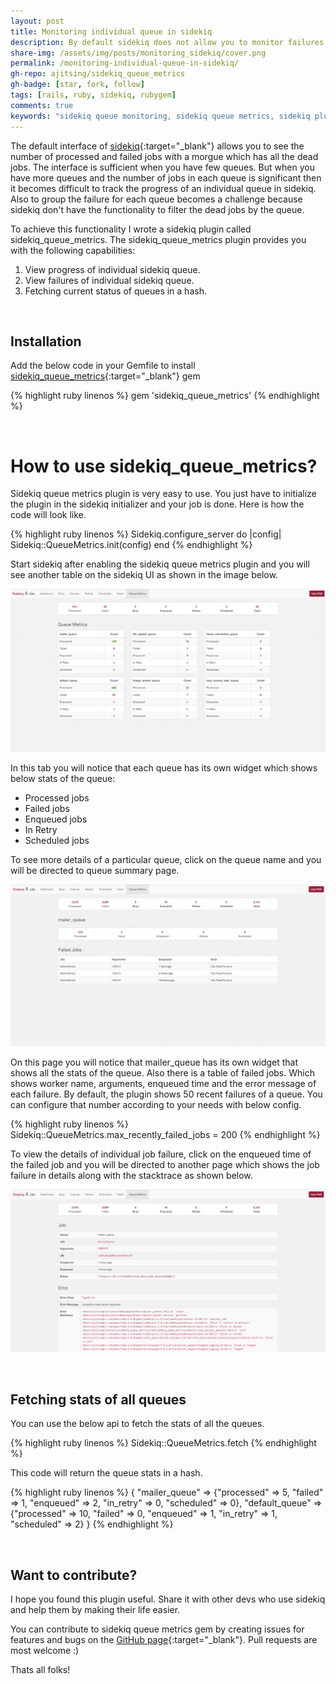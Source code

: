 ```yaml
---
layout: post
title: Monitoring individual queue in sidekiq
description: By default sidekiq does not allow you to monitor failures on individual queues. This article will help you monitor individual queue in sidekiq like a pro.
share-img: /assets/img/posts/monitoring_sidekiq/cover.png
permalink: /monitoring-individual-queue-in-sidekiq/
gh-repo: ajitsing/sidekiq_queue_metrics
gh-badge: [star, fork, follow]
tags: [rails, ruby, sidekiq, rubygem]
comments: true
keywords: "sidekiq queue monitoring, sidekiq queue metrics, sidekiq plugin, sidekiq failures, rails background jobs, sidekiq queue stats, ruby sidekiq gem, sidekiq dashboard, sidekiq job tracking, sidekiq development"
---
```


The default interface of [sidekiq](https://github.com/mperham/sidekiq){:target="_blank"} allows you to see the number of processed and failed jobs with a morgue which has all the dead jobs. The interface is sufficient when you have few queues. But when you have more queues and the number of jobs in each queue is significant then it becomes difficult to track the progress of an individual queue in sidekiq. Also to group the failure for each queue becomes a challenge because sidekiq don't have the functionality to filter the dead jobs by the queue.

To achieve this functionality I wrote a sidekiq plugin called sidekiq_queue_metrics. The sidekiq_queue_metrics plugin provides you with the following capabilities:

1. View progress of individual sidekiq queue.
2. View failures of individual sidekiq queue.
3. Fetching current status of queues in a hash.

&nbsp;
## Installation

Add the below code in your Gemfile to install [sidekiq_queue_metrics](https://github.com/ajitsing/sidekiq_queue_metrics){:target="_blank"} gem

{% highlight ruby linenos %}
gem 'sidekiq_queue_metrics'
{% endhighlight %}

&nbsp;
# How to use sidekiq_queue_metrics?

Sidekiq queue metrics plugin is very easy to use. You just have to initialize the plugin in the sidekiq initializer and your job is done. Here is how the code will look like.

{% highlight ruby linenos %}
Sidekiq.configure_server do |config|
  Sidekiq::QueueMetrics.init(config)
end
{% endhighlight %}

Start sidekiq after enabling the sidekiq queue metrics plugin and you will see another table on the sidekiq UI as shown in the image below.

![Crepe](/assets/img/posts/monitoring_sidekiq/monitoring_sidekiq_1.png)

In this tab you will notice that each queue has its own widget which shows below stats of the queue:

* Processed jobs
* Failed jobs
* Enqueued jobs
* In Retry
* Scheduled jobs

To see more details of a particular queue, click on the queue name and you will be directed to queue summary page.

![Crepe](/assets/img/posts/monitoring_sidekiq/monitoring_sidekiq_2.png)

On this page you will notice that mailer_queue has its own widget that shows all the stats of the queue. Also there is a table of failed jobs. Which shows worker name, arguments, enqueued time and the error message of each failure. By default, the plugin shows 50 recent failures of a queue. You can configure that number according to your needs with below config.

{% highlight ruby linenos %}
Sidekiq::QueueMetrics.max_recently_failed_jobs = 200
{% endhighlight %}

To view the details of individual job failure, click on the enqueued time of the failed job and you will be directed to another page which shows the job failure in details along with the stacktrace as shown below.

![Crepe](/assets/img/posts/monitoring_sidekiq/monitoring_sidekiq_3.png)

&nbsp;
## Fetching stats of all queues

You can use the below api to fetch the stats of all the queues.

{% highlight ruby linenos %}
Sidekiq::QueueMetrics.fetch
{% endhighlight %}

This code will return the queue stats in a hash.

{% highlight ruby linenos %}
{
  "mailer_queue" => {"processed" => 5, "failed" => 1, "enqueued" => 2, "in_retry" => 0, "scheduled" => 0},
  "default_queue" => {"processed" => 10, "failed" => 0, "enqueued" => 1, "in_retry" => 1, "scheduled" => 2}
}
{% endhighlight %}

&nbsp;
## Want to contribute?

I hope you found this plugin useful. Share it with other devs who use sidekiq and help them by making their life easier.

You can contribute to sidekiq queue metrics gem by creating issues for features and bugs on the [GitHub page](https://github.com/ajitsing/sidekiq_queue_metrics){:target="_blank"}.  Pull requests are most welcome :)

Thats all folks!